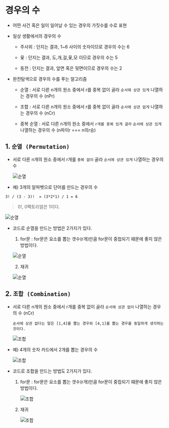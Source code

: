 # 경우의 수

- 어떤 사건 혹은 일이 일어날 수 있는 경우의 가짓수를 수로 표현

- 일상 생활에서의 경우의 수

  - 주사위 : 던지는 결과, 1~6 사이의 숫자이므로 경우의 수는 6

  - 윷 : 던지는 결과, 도,개,걸,윷,모 이므로 경우의 수는 5

  - 동전 : 던지는 결과, 앞면 혹은 뒷면이므로 경우의 수는 2

- 완전탐색으로 경우의 수를 푸는 알고리즘

  - 순열 : 서로 다른 n개의 원소 중에서 r를 중복 없이 골라 `순서에 상관 있게` 나열하는 경우의 수 (nPr)

  - 조합 : 서로 다른 n개의 원소 중에서 r를 중복 없이 골라 `순서에 상관 없게` 나열하는 경우의 수 (nCr)

  - 중복 순열 : 서로 다른 n개의 원소 중에서 `r개를 중복 있게 골라` `순서에 상관 있게` 나열하는 경우의 수 (n파이r === n의r승)

## 1. `순열 (Permutation)`

- 서로 다른 n개의 원소 중에서 r개를 `중복 없이` 골라 `순서에 상관 있게` 나열하는 경우의 수

  ![순열](/image/순열.png)

- 예) 3개의 알파벳으로 단어를 만드는 경우의 수

```
3! / (3 - 3)!  = (3*2*1) / 1 = 6
```

> 0!, 0팩토리얼은 1이다.

![순열](/image/순열2.png)

- 코드로 순열을 만드는 방법은 2가지가 있다.

  1. for문 : for문은 요소를 뽑는 갯수(r개)만큼 for문이 중첩되기 떄문에 좋지 않은 방법이다.

  ![순열](/image/순열3.png)

  2. 재귀

  ![순열](/image/순열4.png)

## 2. `조합 (Combination)`

- 서로 다른 n개의 원소 중에서 r개를 중복 없이 골라 `순서에 상관 없이` 나열하는 경우의 수 (nCr)

  ```
  순서에 상관 없다는 말은 [1,4]를 뽑는 경우와 [4,1]를 뽑는 경우를 동일하게 생각하는 것이다.
  ```

  ![조합](/image/조합.png)

- 예) 4개의 숫자 카드에서 2개를 뽑는 경우의 수

  ![조합](/image/조합2.png)

- 코드로 조합을 만드는 방법도 2가지가 있다.

  1. for문 : for문은 요소를 뽑는 갯수(r개)만큼 for문이 중첩되기 떄문에 좋지 않은 방법이다.

     ![조합](/image/조합3.png)

  2. 재귀

     ![조합](/image/조합4.png)
